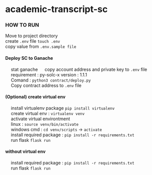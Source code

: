 # academic-transcript-sc

### HOW TO RUN

Move to project directory
<br /> create `.env` file `touch .env`
<br /> copy value from `.env.sample file`

#### Deploy SC to Ganache <br />
&emsp; stat ganache 
&emsp; copy account address and private key to `.env` file <br />
&emsp; requirement : py-solc-x  version : 1.1.1 <br />
&emsp; Comand : `python3 contract/deploy.py` <br />
&emsp; Copy contract address to `.env` file

#### (Optional) create virtual env
&emsp; install virtualenv package `pip install virtualenv` <br />
&emsp; create virtual env : `virtualenv venv` <br />
&emsp; activate virtual environtment <br />
&emsp; linux : `source venv/bin/activate` <br />
&emsp; windows cmd  : `cd venv/scripts` -> `activate` <br />
&emsp; install required package : `pip install -r requirements.txt` <br />
&emsp; run flask `flask run`

#### without virtual env
&emsp; install required package : `pip install -r requirements.txt` <br />
&emsp; run flask `flask run`





   
